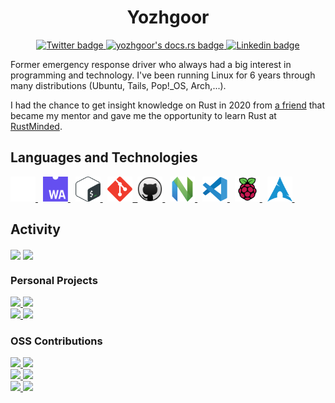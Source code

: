 <h1 align="center">Yozhgoor</h1>

<div id="badges" align="center">
  <a href="https://twitter.com/yozhgoor">
    <img
      src="https://img.shields.io/badge/Twitter-blue?style=for-the-badge&logo=twitter&logoColor=white"
      alt="Twitter badge"
    />
  </a>
  <a href="https://yozhgoor.github.io">
    <img
      src="https://shields.io/badge/docs.rs-blue?style=for-the-badge&logo=ReadtheDocs&logoColor=white"
      alt="yozhgoor's docs.rs badge"
    />
  </a>
  <a href="https://www.linkedin.com/in/yohan-boogaert-1a71a7230">
    <img
      src="https://img.shields.io/badge/LinkedIn-blue?style=for-the-badge&logo=linkedin&logoColor=white"
      alt="Linkedin badge"
    />
  </a>
</div>

Former emergency response driver who always had a big interest in programming
and technology. I've been running Linux for 6 years through many distributions
(Ubuntu, Tails, Pop!\_OS, Arch,...).

I had the chance to get insight knowledge on Rust in 2020 from
[a friend](https://github.com/cecton) that became my mentor and gave me the
opportunity to learn Rust at [RustMinded](https://github.com/rustminded).

## Languages and Technologies

<div>
  <a href="https://www.rust-lang.org/">
    <img
        src="img/rust.svg"
        title="Rust"
        alt="Rust Programming Language icon"
        width="40"
        height="40"
    />
  </a>&nbsp;
  <a href="https://webassembly.org/">
    <img
      src="img/web-assembly.svg"
      title="WebAssembly"
      alt="WebAssembly icon"
      width="40"
      height="40"
    />
  </a>&nbsp;
  <a href="https://www.gnu.org/software/bash/">
    <img
      src="img/bash.svg"
      title="Bash"
      alt="Bash icon"
      width="40"
      height="40"
    />
  </a>&nbsp;
  <a href="https://git-scm.com/">
    <img
      src="img/git.svg"
      title="Git"
      alt="Git icon"
      width="40"
      height="40"
    />&nbsp;
  <a href="https://github.com/">
    <img
      src="img/github.svg"
      title="GitHub"
      alt="GitHub icon"
      width="40"
      height="40"
    />
  </a>&nbsp;
  <a href="https://neovim.io/">
    <img
      src="img/neovim.svg"
      title="Neovim"
      alt="Neovim icon"
      width="40"
      height="40"
    />
  </a>&nbsp;
  <a href="https://code.visualstudio.com/">
    <img
      src="img/vscode.svg"
      title="VS Code"
      alt="VS Code icon"
      width="40"
      height="40"
    />
  </a>&nbsp;
  <a href="https://www.raspberrypi.org/">
    <img
      src="img/raspberry-pi.svg"
      title="Raspberry Pi"
      alt="Raspberry Pi icon"
      width="40"
      height="40"
    />
  </a>&nbsp;

  <a href="https://archlinux.org/">
    <img
      src="img/arch-linux.svg"
      title="Arch Linux"
      alt="Arch Linux icon"
      width="40"
      height="40"
    />
  </a>&nbsp;
</div>

## Activity

<div>
  <img
    align="center"
    src="https://github-readme-stats.vercel.app/api/top-langs/?username=yozhgoor&theme=codeSTACKr&title_color=57a5fd&hide=css,html"
  >
  <img
    align="center"
    src="https://github-readme-stats.vercel.app/api?username=yozhgoor&count_private=true&show_icons=true&include_all_commits=true&hide_rank=true&hide_title=true&hide=issues&theme=codeSTACKr&icon_color=6a727b"
  >
</div>

### Personal Projects

<div>
  <a href="https://github.com/yozhgoor/cargo-temp">
    <img
      src="https://github-readme-stats.vercel.app/api/pin/?username=yozhgoor&repo=cargo-temp&theme=codeSTACKr&title_color=57a5fd&icon_color=6a727b"
    >
  </a>
  <a href="https://github.com/Yozhgoor/yewprint-playground">
   <img
      src="https://github-readme-stats.vercel.app/api/pin/?username=yozhgoor&repo=yewprint-playground&theme=codeSTACKr&title_color=57a5fd&icon_color=6a727b"
    />
  </a>
</div>

<div>
  <a href="https://github.com/yozhgoor/createprocessw">
    <img
      src="https://github-readme-stats.vercel.app/api/pin/?username=yozhgoor&repo=CreateProcessW&theme=codeSTACKr&title_color=57a5fd&icon_color=6a727b"
    >
  </a>
  <a href="https://github.com/yozhgoor/tui-do">
    <img
      src="https://github-readme-stats.vercel.app/api/pin/?username=yozhgoor&repo=tui-do&theme=codeSTACKr&title_color=57a5fd&icon_color=6a727b"
    />
  </a>
</div>

### OSS Contributions

<div>
  <a href="https://github.com/rustminded/xtask-wasm">
    <img
      src="https://github-readme-stats.vercel.app/api/pin/?username=rustminded&repo=xtask-wasm&show_owner=true&theme=codeSTACKr&title_color=57a5fd&icon_color=6a727b"
    />
  </a>
  <a href="https://github.com/rustminded/xtask-watch">
    <img
      src="https://github-readme-stats.vercel.app/api/pin/?username=rustminded&repo=xtask-watch&show_owner=true&theme=codeSTACKr&title_color=57a5fd&icon_color=6a727b"
    />
  </a>
</div>

<div>
  <a href="https://github.com/yewprint/yewprint">
    <img
      src="https://github-readme-stats.vercel.app/api/pin/?username=yewprint&repo=yewprint&show_owner=true&theme=codeSTACKr&title_color=57a5fd&icon_color=6a727b"
    />
  </a>
  <a href="https://github.com/iomentum/cargo-breaking">
    <img
      src="https://github-readme-stats.vercel.app/api/pin/?username=iomentum&repo=cargo-breaking&show_owner=true&theme=codeSTACKr&title_color=57a5fd&icon_color=6a727b"
    />
  </a>
</div>

<div>
  <a href="https://github.com/IMI-eRnD-Be/wasm-run">
    <img
      src="https://github-readme-stats.vercel.app/api/pin/?username=IMI-eRnD-Be&repo=wasm-run&show_owner=true&theme=codeSTACKr&title_color=57a5fd&icon_color=6a727b"
    />
  </a>
  <a href="https://github.com/BigBoySystems/third-i-frontend">
    <img
      src="https://github-readme-stats.vercel.app/api/pin/?username=BigBoySystems&repo=third-i-frontend&show_owner=true&theme=codeSTACKr&title_color=57a5fd&icon_color=6a727b"
    />
  </a>
</div>
